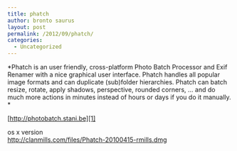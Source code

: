 ```yaml
---
title: phatch
author: bronto saurus
layout: post
permalink: /2012/09/phatch/
categories:
  - Uncategorized
---
```

*Phatch is an user friendly, cross-platform Photo Batch Processor and Exif Renamer with a nice graphical user interface. Phatch handles all popular image formats and can duplicate (sub)folder hierarchies. Phatch can batch resize, rotate, apply shadows, perspective, rounded corners, … and do much more actions in minutes instead of hours or days if you do it manually.  
*

[http://photobatch.stani.be][1]

os x version  
<http://clanmills.com/files/Phatch-20100415-rmills.dmg>

 [1]: http://photobatch.stani.be/